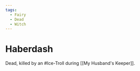 ```yaml
---
tags:
  - Fairy
  - Dead
  - Witch
---
```

# Haberdash 

Dead, killed by an #Ice-Troll during [[My Husband's Keeper]].